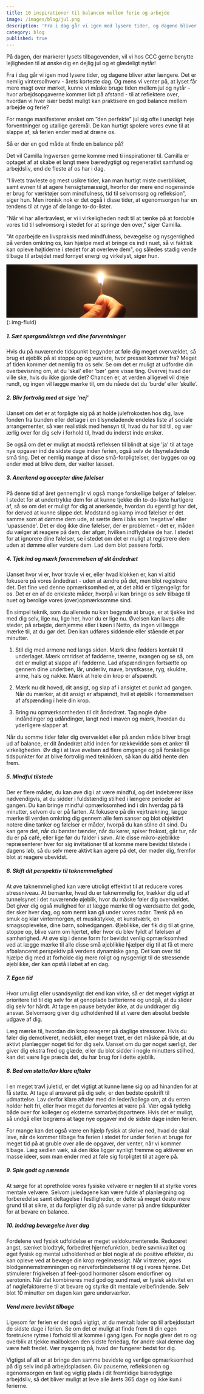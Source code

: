```yaml
---
title: 10 inspirationer til balancen mellem ferie og arbejde
image: /images/blog/jul.png
description: 'Fra i dag går vi igen mod lysere tider, og dagene bliver atter længere. Det er nemlig vintersolhverv - årets korteste dag. Og mens vi venter på, at lyset får mere magt over mørket, kunne vi måske bruge tiden mellem jul og nytår - hvor arbejdsopgaverne kommer lidt på afstand - til at reflektere over, hvordan vi hver især bedst muligt kan praktisere en god balance mellem arbejde og ferie?'
category: blog
published: true
---
```

På dagen, der markerer lysets tilbagevenden, vil vi hos CCC gerne benytte lejligheden til at ønske dig en dejlig jul og et glædeligt nytår!

Fra i dag går vi igen mod lysere tider, og dagene bliver atter længere. Det er nemlig vintersolhverv - årets korteste dag. Og mens vi venter på, at lyset får mere magt over mørket, kunne vi måske bruge tiden mellem jul og nytår - hvor arbejdsopgaverne kommer lidt på afstand - til at reflektere over, hvordan vi hver især bedst muligt kan praktisere en god balance mellem arbejde og ferie?

For mange manifesterer ønsket om ”den perfekte” jul sig ofte i unødigt høje forventninger og utallige gøremål. De kan hurtigt spolere vores evne til at slappe af, så ferien ender med at dræne os.

Så er der en god måde at finde en balance på?

Det vil Camilla Ingwersen gerne komme med ti inspirationer til. Camilla er optaget af at skabe et langt mere bæredygtigt og regenerativt samfund og arbejdsliv, end de fleste af os har i dag.

”I livets travleste og mest usikre tider, kan man hurtigt miste overblikket, samt evnen til at agere hensigtsmæssigt, hvorfor der mere end nogensinde er brug for værktøjer som mindfulness, tid til selvomsorg og refleksion”, siger hun. Men ironisk nok er det også i disse tider, at egenomsorgen har en tendens til at ryge af de lange to-do-lister.

"Når vi har allertravlest, er vi i virkeligheden nødt til at tænke på at fordoble vores tid til selvomsorg i stedet for at springe den over," siger Camilla.  

"At oparbejde en livspraksis med mindfulness, bevægelse og nysgerrighed på verden omkring os, kan hjælpe med at bringe os ind i nuet, så vi faktisk kan opleve højtiderne i stedet for at overleve dem", og således stadig vende tilbage til arbejdet med fornyet energi og virkelyst, siger hun.

![Lys](/images/blog/lys.png){:.img-fluid}

##### 1. Sæt spørgsmålstegn ved dine forventninger

Hvis du på nuværende tidspunkt begynder at føle dig meget overvældet, så brug et øjeblik på at stoppe op og vurdere, hvor presset kommer fra? Meget af tiden kommer det nemlig fra os selv. Se om det er muligt at udfordre ​​din overbevisning om, at du 'skal’ eller ’bør' gøre visse ting. Overvej hvad der ville ske, hvis du ikke gjorde det? Chancen er, at verden alligevel vil dreje rundt, og ingen vil lægge mærke til, om du nåede det du ’burde’ eller ’skulle’.

##### 2. Bliv fortrolig med at sige 'nej'

Uanset om det er at forpligte sig på at holde julefrokosten hos dig, lave fonden fra bunden eller deltage i en tilsyneladende endeløs liste af sociale arrangementer, så vær realistisk med hensyn til, hvad du har tid til, og vær ærlig over for dig selv i forhold til, hvad du inderst inde ønsker.

Se også om det er muligt at modstå refleksen til blindt at sige 'ja' til at tage nye opgaver ind de sidste dage inden ferien, også selv de tilsyneladende små ting. Det er nemlig mange af disse små-forpligtelser, der bygges op og ender med at blive dem, der vælter læsset. 

##### 3. Anerkend og accepter dine følelser

På denne tid af året gennemgår vi også mange forskellige bølger af følelser. I stedet for at undertrykke dem for at kunne tjekke din to-do-liste hurtigere af, så se om det er muligt for dig at anerkende, hvordan du egentligt har det, for derved at kunne slippe det. Modstand og kamp imod følelser er det samme som at dømme dem ude, at sætte dem i bås som 'negative' eller 'upassende'. Det er dog ikke dine følelser, der er problemet - det er, måden du vælger at reagere på dem, der afgør, hvilken indflydelse de har. I stedet for at ignorere dine følelser, se i stedet om det er muligt at registrere dem uden at dømme eller vurdere dem. Lad dem blot passere forbi.  

##### 4. Tjek ind og mærk fornemmelsen af dit åndedræt

Uanset hvor vi er, hvor travle vi er, eller hvad klokken er, kan vi altid fokusere på vores åndedræt - uden at ændre på det, men blot registrere det. Det fine ved denne opmærksomhed er, at det altid er tilgængeligt for os. Det er en af ​​de enkleste måder, hvorpå vi kan bringe os selv tilbage til nuet og berolige vores (over)opmærksomme sind.  

En simpel teknik, som du allerede nu kan begynde at bruge, er at tjekke ind med dig selv, lige nu, lige her, hvor du er lige nu. Øvelsen kan laves alle steder, på arbejde, derhjemme eller i køen i Netto, da ingen vil lægge mærke til, at du gør det. Den kan udføres siddende eller stående et par minutter.

1. Stil dig med armene ned langs siden. Mærk dine fødders kontakt til underlaget. Mærk omridset af fødderne, tæerne, svangen og se så, om det er muligt at slappe af i fødderne. Lad afspændingen fortsætte op gennem dine underben, lår, underliv, mave, brystkasse, ryg, skuldre, arme, hals og nakke. Mærk at hele din krop er afspændt. 

2. Mærk nu dit hoved, dit ansigt, og slap af i ansigtet et punkt ad gangen. Når du mærker, at dit ansigt er afspændt, hvil et øjeblik i fornemmelsen af afspænding i hele din krop. 

3. Bring nu opmærksomheden til dit åndedræt. Tag nogle dybe indåndinger og udåndinger, langt ned i maven og mærk, hvordan du yderligere slapper af.

Når du somme tider føler dig overvældet eller på anden måde bliver bragt ud af balance, er dit åndedræt altid inden for rækkevidde som et anker til virkeligheden. Øv dig i at lave øvelsen ad flere omgange og på forskellige tidspunkter for at blive fortrolig med teknikken, så kan du altid hente den frem.

##### 5. Mindful tilstede

Der er flere måder, du kan øve dig i at være mindful, og det indebærer ikke nødvendigvis, at du sidder i fuldstændig stilhed i længere perioder ad gangen. Du kan bringe mindful opmærksomhed ind i din hverdag på få minutter, selvom du er på farten. At fokusere på din vejrtrækning, lægge mærke til verden omkring dig gennem alle fem sanser og blot objektivt notere dine tanker og følelser er måder, hvorpå du kan stilne dit sind. Du kan gøre det, når du børster tænder, når du kører, spiser frokost, går tur, når du er på café, eller lige før du falder i søvn. Alle disse mikro-øjeblikke repræsenterer hver for sig invitationer til at komme mere bevidst tilstede i dagens løb, så du selv mere aktivt kan agere på det, der møder dig, fremfor blot at reagere ubevidst.

##### 6. Skift dit perspektiv til taknemmelighed

At øve taknemmelighed kan være utroligt effektivt til at reducere vores stressniveau. At bemærke, hvad du er taknemmelig for, trækker dig ud af tunnelsynet i det nuværende øjeblik, hvor du måske føler dig overvældet. Det giver dig også mulighed for at lægge mærke til og værdsætte det gode, der sker hver dag, og som nemt kan gå under vores radar. Tænk på en smuk og klar vintermorgen, et musikstykke, et kunstværk, en smagsoplevelse, dine børn, solnedgangen. Øjeblikke, der fik dig til at grine, stoppe op, blive varm om hjertet, eller hvor du blev fyldt af følelsen af samhørighed. At øve sig i denne form for bevidst venlig opmærksomhed ved at lægge mærke til alle disse små øjeblikke hjælper dig til at få et mere afbalanceret perspektiv på verdens dynamiske gang. Det kan over tid hjælpe dig med at forholde dig mere roligt og nysgerrigt til de stressende øjeblikke, der kan opstå i løbet af en dag.

##### 7. Egen tid

Hvor umuligt eller usandsynligt det end kan virke, så er det meget vigtigt at prioritere tid til dig selv for at genoplade batterierne og undgå, at du slider dig selv for hårdt. At tage en pause betyder ikke, at du unddrager dig ansvar. Selvomsorg giver dig udholdenhed til at være den absolut bedste udgave af dig.

Læg mærke til, hvordan din krop reagerer på daglige stressorer. Hvis du føler dig demotiveret, nedslidt, eller meget træt, er det måske på tide, at du aktivt planlægger noget tid for dig selv. Uanset om du gør noget særligt, der giver dig ekstra fred og glæde, eller du blot sidder i nogle minutters stilhed, kan det være lige præcis det, du har brug for i dette øjeblik.

##### 8. Bed om støtte/lav klare aftaler

I en meget travl juletid, er det vigtigt at kunne læne sig op ad hinanden for at få støtte. At tage al ansvaret på dig selv, er den bedste opskrift til udmattelse. Lav derfor klare aftaler med din leder/kollega om, at du enten holder helt fri, eller hvor meget du forventes at være på. Vær også tydelig både over for kolleger og eksterne samarbejdspartnere. Hvis det er muligt, så undgå eller begræns at tage nye opgaver ind de sidste dage inden ferien.  

For mange kan det også være en hjælp fysisk at skrive ned, hvad de skal lave, når de kommer tilbage fra ferien i stedet for under ferien at bruge for meget tid på at gruble over alle de opgaver, der venter, når vi kommer tilbage. Læg sedlen væk, så den ikke ligger synligt fremme og aktiverer en masse ideer, som man ender med at føle sig forpligtet til at agere på.

##### 9. Spis godt og nærende

At sørge for at opretholde vores fysiske velvære er nøglen til at styrke vores mentale velvære. Selvom juledagene kan være fulde af planlægning og forberedelse samt deltagelse i festligheder, er dette så meget desto mere grund til at sikre, at du forpligter dig på sunde vaner på andre tidspunkter for at bevare en balance.  

##### 10. Inddrag bevægelse hver dag

Fordelene ved fysisk udfoldelse er meget veldokumenterede. Reduceret angst, sænket blodtryk, forbedret hjernefunktion, bedre søvnkvalitet og øget fysisk og mental udholdenhed er blot nogle af de positive effekter, du kan opleve ved at bevæge din krop regelmæssigt. Når vi træner, øges blodgennemstrømningen og nerveforbindelserne til og i vores hjerne. Det stimulerer frigivelsen af ​​feel-good hormoner såsom endorfiner og serotonin. Når det kombineres med god og sund mad, er fysisk aktivitet en af nøglefaktorerne til at bevare og styrke dit mentale velbefindende. Selv blot 10 minutter om dagen kan gøre underværker. 

##### Vend mere bevidst tilbage
Ligesom før ferien er det også vigtigt, at du mentalt lader op til arbejdsstart de sidste dage i ferien. Se om det er muligt at finde frem til din egen foretrukne rytme i forhold til at komme i gang igen. For nogle giver det ro og overblik at tjekke mailboksen den sidste feriedag, for andre skal denne dag være helt fredet. Vær nysgerrig på, hvad der fungerer bedst for dig.

Vigtigst af alt er at bringe den samme bevidste og venlige opmærksomhed på dig selv ind på arbejdspladsen. Giv pauserne, refleksionen og egenomsorgen en fast og vigtig plads i dit fremtidige bæredygtige arbejdsliv, så det bliver muligt at leve alle årets 365 dage og ikke kun i ferierne.